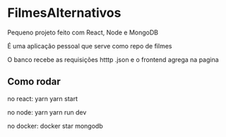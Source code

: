 # FilmesAlternativos

Pequeno projeto feito com React, Node e MongoDB

É uma aplicação pessoal que serve como repo de filmes

O banco recebe as requisições htttp .json e o frontend agrega na pagina 

## Como rodar

no react: yarn 
          yarn start
          
no node: yarn
         yarn run dev

no docker: docker star mongodb
